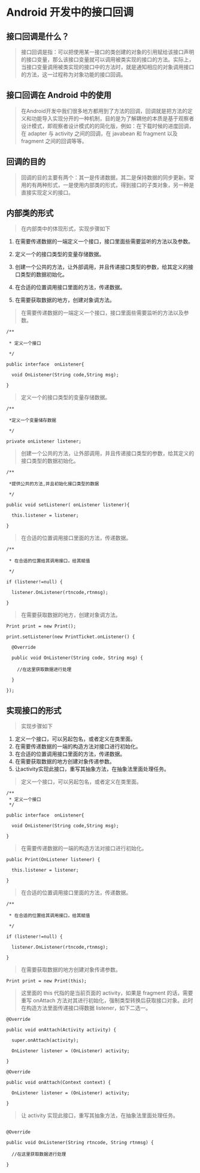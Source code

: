 # Android 开发中的接口回调
## 接口回调是什么？
 > 接口回调是指：可以把使用某一接口的类创建的对象的引用赋给该接口声明的接口变量，那么该接口变量就可以调用被类实现的接口的方法。实际上，当接口变量调用被类实现的接口中的方法时，就是通知相应的对象调用接口的方法，这一过程称为对象功能的接口回调。

## 接口回调在 Android 中的使用
 > 在Android开发中我们很多地方都用到了方法的回调，回调就是把方法的定义和功能导入实现分开的一种机制，目的是为了解耦他的本质是基于观察者设计模式，即观察者设计模式的的简化版，例如：在下载时候的进度回调，在 adapter 与 activity 之间的回调，在 javabean 和 fragment 以及 fragment 之间的回调等等。
 
## 回调的目的

 > 回调的目的主要有两个：其一是传递数据，其二是保持数据的同步更新。常用的有两种形式，一是使用内部类的形式，得到接口的子类对象，另一种是直接实现定义的接口。

## 内部类的形式
 > 在内部类中的体现形式，实现步骤如下

1. 在需要传递数据的一端定义一个接口，接口里面些需要监听的方法以及参数。

2. 定义一个的接口类型的变量存储数据。

3. 创建一个公共的方法，让外部调用，并且传递接口类型的参数，给其定义的接口类型的数据初始化。

4. 在合适的位置调用接口里面的方法，传递数据。

5. 在需要获取数据的地方，创建对象调方法。



> 在需要传递数据的一端定义一个接口，接口里面些需要监听的方法以及参数。
 
```
/** 

 * 定义一个接口 

 */

public interface  onListener{ 

  void OnListener(String code,String msg); 

} 
```
> 定义一个的接口类型的变量存储数据。

```
/** 

 *定义一个变量储存数据 

 */

private onListener listener;  
``` 
> 创建一个公共的方法，让外部调用，并且传递接口类型的参数，给其定义的接口类型的数据初始化。

```
/** 

 *提供公共的方法,并且初始化接口类型的数据 

 */

public void setListener( onListener listener){ 

  this.listener = listener; 

} 
```
> 在合适的位置调用接口里面的方法，传递数据。

```
/** 

 * 在合适的位置给其调用接口，给其赋值 

 */

if (listener!=null) { 

  listener.OnListener(rtncode,rtnmsg); 

} 
```
> 在需要获取数据的地方，创建对象调方法。

```
Print print = new Print(); 

print.setListener(new PrintTicket.onListener() { 

  @Override

  public void OnListener(String code, String msg) { 

    //在这里获取数据进行处理 

  } 

}); 
```

## 实现接口的形式
> 实现步骤如下

1. 定义一个接口，可以另起包名，或者定义在类里面。
2. 在需要传递数据的一端的构造方法对接口进行初始化。
3. 在合适的位置调用接口里面的方法，传递数据。
4. 在需要获取数据的地方创建对象传递参数。
5. 让activity实现此接口，重写其抽象方法，在抽象法里面处理任务。

> 定义一个接口，可以另起包名，或者定义在类里面。

```
/** 
 * 定义一个接口 
 */

public interface  onListener{ 

  void OnListener(String code,String msg); 

} 
```

> 在需要传递数据的一端的构造方法对接口进行初始化。

```
public Print(OnListener listener) { 

  this.listener = listener; 

} 
```

> 在合适的位置调用接口里面的方法，传递数据。

```
/** 

 * 在合适的位置给其调用接口，给其赋值 

 */

if (listener!=null) { 

  listener.OnListener(rtncode,rtnmsg); 

} 
```

> 在需要获取数据的地方创建对象传递参数。

```
Print print = new Print(this);  
```

 > 这里面的 this 代指的是当前页面的 activity，如果是 fragment 的话，需要重写 onAttach 方法对其进行初始化，强制类型转换后获取接口对象。此时在构造方法里面传递接口得数据 listener，如下二选一。

```
@Override

public void onAttach(Activity activity) { 

  super.onAttach(activity); 

  OnListener listener = (OnListener) activity; 

} 
```
```
@Override

public void onAttach(Context context) { 

  OnListener listener = (OnListener) activity; 

} 
```

> 让 activity 实现此接口，重写其抽象方法，在抽象法里面处理任务。

```

@Override

public void OnListener(String rtncode, String rtnmsg) { 

  //在这里获取数据进行处理 

} 
```

